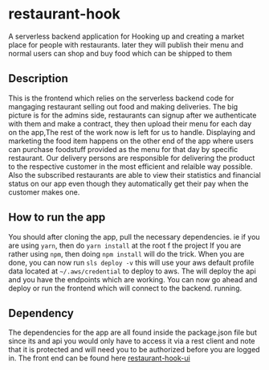 # restaurant-hook
A serverless backend application for Hooking up and creating a market place for people with restaurants. later they will publish their menu and normal users can shop and buy food which can be shipped to them
## Description
This is the frontend which relies on the serverless backend code for mangaging restaurant selling out food and making deliveries.
The big picture is for the admins side, restaurants can signup after we authenticate with them and make a contract, they then upload their menu for each day on the app,The rest of the work now is left for us to handle. Displaying and marketing the food item happens on the other end of the app where users can purchase foodstuff provided as the menu for that day by specific restaurant. Our delivery persons are responsible for delivering the product to the respective customer in the most efficient and relaible way possible. Also the subscribed restaurants are able to view their statistics and financial status on our app even though they automatically get their pay when the customer makes one. 
## How to run the app
You should after cloning the app, pull the necessary dependencies. ie if you are using `yarn`, then do `yarn install` at the root f the project
If you are rather using `npm`, then doing `npm install` will do the trick.
When you are done, you can now run `sls deploy -v`  this will use your aws default profile data located at `~/.aws/credential` to deploy to aws. 
The will deploy the api and you have the endpoints which are working.
You can now go ahead and deploy or run the frontend which will connect to the backend. running.
## Dependency
The dependencies for the app are all found inside the package.json file but since its and api you would only have to access it via a rest client and note that it is protected and will need you to be authorized before you are logged in.
The front end can be found here [restaurant-hook-ui](https://github.com/fanyui/restaurant-hook-ui)